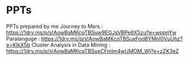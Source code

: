 # PPTs
PPTs prepared by me
 Journey to Mars : https://1drv.ms/p/s!AowBaMKcqTBSuw9EGJsVBPe6X5zu?e=wppnYw
 Paralanguge : https://1drv.ms/p/s!AowBaMKcqTBSuxFooBYMnI0VuUhz?e=KIkX5b
 Cluster Analysis in Data Mining : https://1drv.ms/p/s!AowBaMKcqTBSuxCFmlm4wUMOM_Wj?e=zZK3eZ
